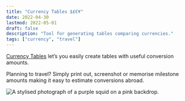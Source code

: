 ```yaml
---
title: "Currency Tables $£€¥"
date: 2022-04-30
lastmod: 2022-05-01
draft: false
description: "Tool for generating tables comparing currencies."
tags: ["currency", "travel"]
---
```


[Currency Tables](https://github.com/cianmce/currency-tables) let’s you easily create tables with useful conversion amounts.

<!--more-->

Planning to travel? Simply print out, screenshot or memorise milestone amounts making it easy to estimate conversions abroad.

![A stylised photograph of a purple squid on a pink backdrop.](img/currency_tables.png "Photo by [Jippe Joosten](https://unsplash.com/@jippe_joosten?utm_source=unsplash&utm_medium=referral&utm_content=creditCopyText) on [Unsplash](https://unsplash.com/s/photos/vibrant-purple?utm_source=unsplash&utm_medium=referral&utm_content=creditCopyText).")

